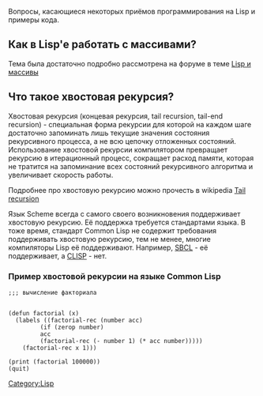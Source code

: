 Вопросы, касающиеся некоторых приёмов программирования на Lisp и примеры
кода.

## Как в Lisp'е работать с массивами?

Тема была достаточно подробно рассмотрена на форуме в теме [Lisp и
массивы](http://www.linux.org.ru/view-message.jsp?msgid=1876259)

## Что такое хвостовая рекурсия?

Хвостовая рекурсия (концевая рекурсия, tail recursion, tail-end
recursion) - специальная форма рекурсии для которой на каждом шаге
достаточно запоминать лишь текущие значения состояния рекурсивного
процесса, а не всю цепочку отложенных состояний. Использование хвостовой
рекурсии компилятором превращает рекурсию в итерационный процесс,
сокращает расход памяти, которая не тратится на запоминание всех
состояний рекурсивного алгоритма и увеличивает скорость работы.

Подробнее про хвостовую рекурсию можно прочесть в wikipedia [Tail
recursion](http://en.wikipedia.org/wiki/Tail_recursion)

Язык Scheme всегда с самого своего возникновения поддерживает хвостовую
рекурсию. Её поддержка требуется стандартами языка. В тоже время,
стандарт Common Lisp не содержит требования поддерживать хвостовую
рекурсию, тем не менее, многие компиляторы Lisp её поддерживают.
Например, [SBCL](http://www.sbcl.org/) - её поддерживает, а
[CLISP](http://clisp.cons.org/) - нет.

### Пример хвостовой рекурсии на языке Common Lisp

    ;;; вычисление факториала


    (defun factorial (x)
      (labels ((factorial-rec (number acc)
             (if (zerop number)
             acc
             (factorial-rec (- number 1) (* acc number)))))
        (factorial-rec x 1)))

    (print (factorial 100000))
    (quit)

[Category:Lisp](Category:Lisp)